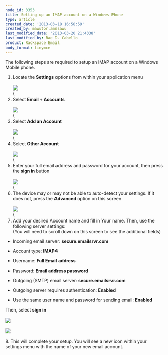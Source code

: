 ```yaml
---
node_id: 3353
title: Setting up an IMAP account on a Windows Phone
type: article
created_date: '2013-03-18 16:58:59'
created_by: mawutor.amesawu
last_modified_date: '2013-03-20 21:4338'
last_modified_by: Rae D. Cabello
product: Rackspace Email
body_format: tinymce
---
```


The following steps are required to setup an IMAP account on a Windows
Mobile phone.

1. Locate the **Settings** options from within your application menu\
\
![](/knowledge_center/sites/default/files/field/image/1.jpg)\
\
2. Select **Email + Accounts**\
\
![](/knowledge_center/sites/default/files/field/image/2.jpg)\
\
3.  Select **Add an Account**\
\
![](/knowledge_center/sites/default/files/field/image/3.jpg)\
\
4. Select **Other Account**\
\
![](/knowledge_center/sites/default/files/field/image/4.jpg)\
\
5. Enter your full email address and password for your account, then
press the **sign in** button\
\
![](/knowledge_center/sites/default/files/field/image/5.jpg)\
\
6. The device may or may not be able to auto-detect your settings.  If
it does not, press the **Advanced** option on this screen\
\
![](/knowledge_center/sites/default/files/field/image/6.jpg)\
\
7. Add your desired Account name and fill in Your name.  Then, use the
following server settings:\
(You will need to scroll down on this screen to see the additional
fields)

-   Incoming email server: **secure.emailsrvr.com**

-   Account type: **IMAP4**

-   Username: **Full Email address**

-   Password: **Email address password**

-   Outgoing (SMTP) email server: **secure.emailsrvr.com**

-   Outgoing server requires authentication: **Enabled**

-   Use the same user name and password for sending email: **Enabled**

Then, select **sign in**\
\
![](/knowledge_center/sites/default/files/field/image/8.jpg) \
\
![](/knowledge_center/sites/default/files/field/image/9.jpg)\
\
8. This will complete your setup.  You will see a new icon within your
settings menu with the name of your new email account. 


